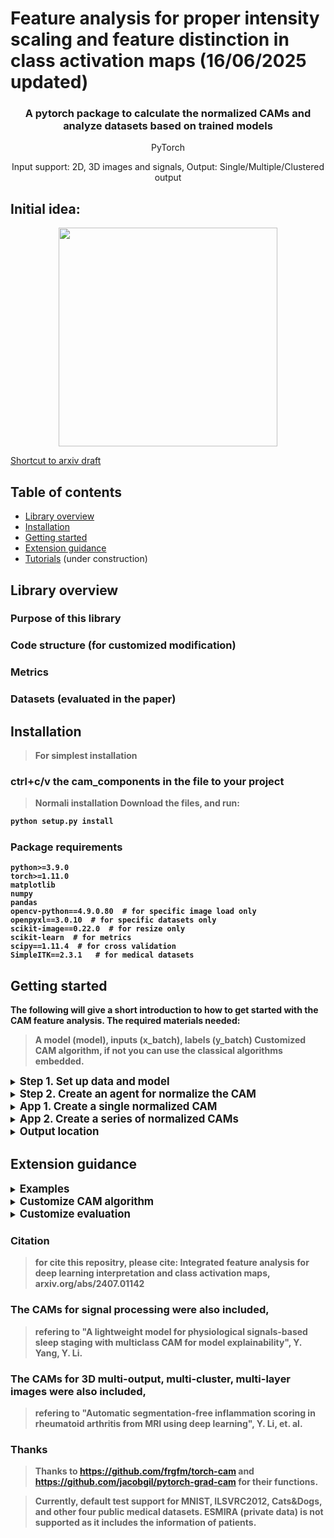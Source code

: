 # Feature analysis for proper intensity scaling and feature distinction in class activation maps (16/06/2025 updated)
</p>
<!--<h1 align="center"><b>Quantus</b></h1>-->
<h3 align="center"><b>A pytorch package to calculate the normalized CAMs and analyze datasets based on trained models</b></h3>
<p align="center">
  PyTorch
<p align="center">
  Input support: 2D, 3D images and signals, Output: Single/Multiple/Clustered output


## Initial idea:
<p align="center">
  <img width="350" src="[ExampleIFA](https://github.com/YanliLi27/IFA/blob/main/example.jpg)">
</p>

[Shortcut to arxiv draft](https://arxiv.org/abs/2407.01142)


## Table of contents
* [Library overview](#library-overview)
* [Installation](#installation)
* [Getting started](#getting-started)
* [Extension guidance](#extension)
* [Tutorials](#tutorials) (under construction)


## Library overview

### Purpose of this library


### Code structure (for customized modification)


### Metrics


### Datasets (evaluated in the paper)




## Installation
> **For simplest installation**
### ctrl+c/v the <b>cam_components<b> in the file to your project
> Normali installation
Download the files, and run:
```bash
python setup.py install
```

### Package requirements
```
python>=3.9.0
torch>=1.11.0
matplotlib
numpy
pandas
opencv-python==4.9.0.80  # for specific image load only
openpyxl==3.0.10  # for specific datasets only
scikit-image==0.22.0  # for resize only
scikit-learn  # for metrics
scipy==1.11.4  # for cross validation
SimpleITK==2.3.1   # for medical datasets
```

## Getting started
The following will give a short introduction to how to get started with the CAM feature analysis. The required materials needed:
> A model (model), inputs (x_batch), labels (y_batch)
> Customized CAM algorithm, if not you can use the classical algorithms embedded.

<details>
<summary><b><big>Step 1. Set up data and model</big></b></summary>
The first step is to have the data and model for calculating the normalized saliency maps, here we take MNIST classification task as an examples. (these predefined lines of code are simplified and adopted from ./runner/predefined_runner.py for easy use.)

```python
import torch
import torchvision
from torchvision import transforms
from cam_components.camagent import CAMAgent
  
# Enable GPU.
device = torch.device("cuda:0" if torch.cuda.is_available() else "cpu")

# Load a pre-trained model.
from predefined.natural_components.models.scratch_model import scratch_mnist
model = scratch_mnist(in_channel=in_channel, num_classes=num_classes)
# load example weights
if device.type == "cpu":
    model.load_state_dict(torch.load("weights/mnist_example.model", map_location=torch.device('cpu')))
else: 
    model.load_state_dict(torch.load("weights/mnist_example.model"))
target_layer:list = [model.conv3]

# Load datasets and make loaders.
dataset = torchvision.datasets.MNIST(root='./sample_data', download=True, transform=transforms.Compose([transforms.ToTensor()]))

# Load a batch of inputs and outputs to use for XAI evaluation.
x_batch, y_batch = iter(torch.utils.data.DataLoader(dataset, batch_size=24)).next()
x_batch, y_batch = x_batch.cpu().numpy(), y_batch.cpu().numpy()
```
</details>

<details>
<summary><b><big>Step 2. Create an agent for normalize the CAM</big></b></summary>
The second step is to create an agent to analyze the CAMs across the dataset and normalize the then generated CAMs.
> For output, you need a name of your task `your_task'.

```python
your_task:str = 'Example'  # name of the task 
agent = CAMAgent(model,   # your model
                 target_layer,  # the layer/layers for obtaining heatmaps
                 dataset,  # Dataset, not Dataloader
                 # The following attributes are typically default
                 groups=1,  # if group conv in your model
                 ram=False,  # for regression tasks, regression activation mapping
                 cam_method='fullcam',  # ['gradcam', , 'fullcam', 'gradcampp', 'xgradcam', ... ]
                 name_str=f'{your_task}',  # output name: './output/*namestr*/im'
                 batch_size=batch_size,  # for acceleration
                 select_category=select_category,  # default to be 0, the target category in your task
                 rescale='norm',  # ['norm', 'tanh']  different method for calibration and rescaling
                 remove_minus_flag=False,  # If only keep the values above 0 in orginal weighted heatmaps
                 scale_ratio=1,  # for better visualization
                 feature_selection='all',  # ['reverse_diff_top', 'max', 'top', 'diff_top', 'freq', 'index', 'all'] feature distinction
                 feature_selection_ratio=1.0,  # The ratio of selected features/all features
                 cam_type='2D')  # Output dimension.

```
</details>


<details>
<summary><b><big>App 1. Create a single normalized CAM</big></b></summary>
To create a single normalized CAM first extend it to shape of 2D [batch, 1, L, W] / 3D [batch, 1, H, L, W].

```python
x_batch, y_batch = iter(test_loader).next()
x_batch, y_batch = x_batch.cpu().numpy(), y_batch.cpu().numpy()
x_indiv, y_indiv = x_batch[0], y_batch[0]  # just example
x_indiv = torch.from_numpy(x_indiv[np.newaxis, :])  # .to(device) if model on device

indiv_cam = Agent.indiv_return(x_indiv, select_category)
# indiv_cam: shape of 2D [batch, 1(Group Conv), 1(category in list), L, W] / 3D [batch, 1(Group Conv), 1(category in list), H, L, W]
```
</details>



<details>
<summary><b><big>App 2. Create a series of normalized CAMs</big></b></summary>
To create a normalized CAM first extend it to shape of 2D [batch, 1, L, W] / 3D [batch, 1, H, L, W].

```python
Agent.creator_main(dataset,   # your dataset, optional - None = use dataset while initialization
                   [categories],    # select the categories
                   eval_act='corr',  # metrics calculation
                   # type of evaluation: 'corr':correlation, 'basic':mask-based evaluation, more see the paper
                   cam_save=True,  # If save the heatmaps in 'output/*namestr*/cam'
                   cluster=None,   # If merge the results of multiple outputs
                   use_origin=False,   # If overlay the original images and the heatmaps
                   max_iter=None)   # early stop steps
```
</details>

<details>
<summary><b><big>Output location</big></b></summary>
For the output, you can create a dir named output for collection, the default is './output/*namestr*/im&cam&figs'.
> Importance matrices for features: './output/*namestr*/im'
> Saved heatmaps: './output/*namestr*/cam'
> Metrics of evalution: './output/*namestr*/figs'
</details>


## Extension guidance

<details>
<summary><b><big>Examples</big></b></summary>
main.py provides some examples of runners, with some predefined tasks and datasets that were presented in the manuscript.
> Find them in the ./runner.
> In main.py, examples were given for generating CAMs of MNIST, ILSVRC2012, Cats&Dogs and other four medical image tasks with the default paths.
</details>


<details>
<summary><b><big>Customize CAM algorithm</big></b></summary>
> Add more CAM methods, please see the './cam_components/methods/*cam.py'
</details>

<details>
<summary><b><big>Customize evaluation</big></b></summary>
> Change the functions for importance matrices and evaluation, see './cam_components/metric/*.py'
</details>


### Citation
> for cite this repositry, please cite: Integrated feature analysis for deep learning interpretation and class activation maps, arxiv.org/abs/2407.01142

### The CAMs for signal processing were also included, 
> refering to "A lightweight model for physiological signals-based sleep staging with multiclass CAM for model explainability", Y. Yang, Y. Li.

### The CAMs for 3D multi-output, multi-cluster, multi-layer images were also included,
> refering to "Automatic segmentation-free inflammation scoring in rheumatoid arthritis from MRI using deep learning", Y. Li, et. al.

### Thanks
> Thanks to https://github.com/frgfm/torch-cam and https://github.com/jacobgil/pytorch-grad-cam for their functions.

> Currently, default test support for MNIST, ILSVRC2012, Cats&Dogs, and other four public medical datasets. ESMIRA (private data) is not supported as it includes the information of patients.

